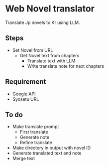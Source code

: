 # Web Novel translator

Translate Jp novels to Kr using LLM.

## Steps

- Set Novel from URL
  - Get Novel text from chapters
    - Translate text with LLM
    - Write translate note for next chapters

## Requirement

- Google API
- Syosetu URL

## To do

- Make translate prompt
  - First translate
  - Generate note
  - Refine translate
- Make directory in output with novel ID
- Generate translated text and note
- Merge text
